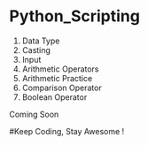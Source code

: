 # Python_Scripting

1. Data Type
2. Casting
3. Input
4. Arithmetic Operators
5. Arithmetic Practice
6. Comparison Operator
7. Boolean Operator

Coming Soon

#Keep Coding, Stay Awesome !
